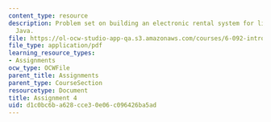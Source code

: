 ```yaml
---
content_type: resource
description: Problem set on building an electronic rental system for libraries with
  Java.
file: https://ol-ocw-studio-app-qa.s3.amazonaws.com/courses/6-092-introduction-to-programming-in-java-january-iap-2010/d1c0bc6ba628cce30e06c096426ba5ad_MIT6_092IAP10_assn04.pdf
file_type: application/pdf
learning_resource_types:
- Assignments
ocw_type: OCWFile
parent_title: Assignments
parent_type: CourseSection
resourcetype: Document
title: Assignment 4
uid: d1c0bc6b-a628-cce3-0e06-c096426ba5ad
---
```

